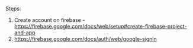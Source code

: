 Steps:

1. Create account on firebase - https://firebase.google.com/docs/web/setup#create-firebase-project-and-app 
2. https://firebase.google.com/docs/auth/web/google-signin
